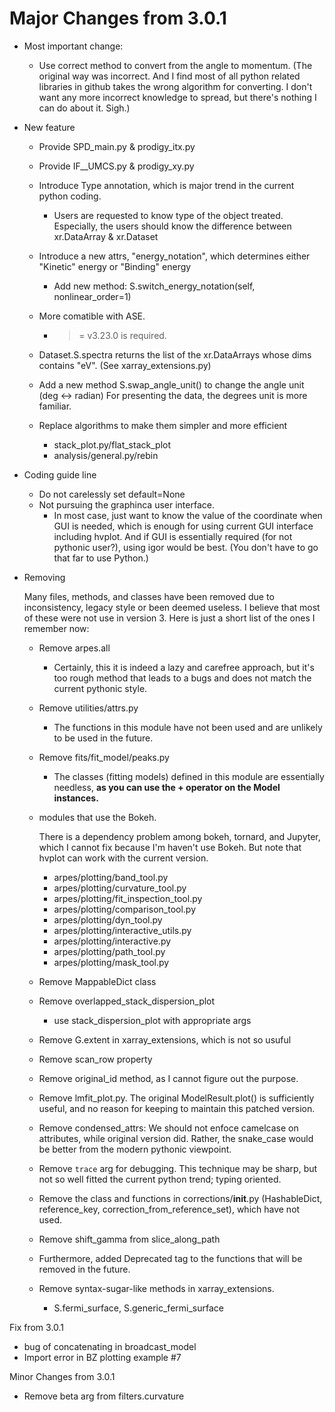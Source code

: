 # Major Changes from 3.0.1

- Most important change:

  - Use correct method to convert from the angle to momentum. (The original way
    was incorrect. And I find most of all python related libraries in github takes
    the wrong algorithm for converting. I don't want any more incorrect knowledge
    to spread, but there's nothing I can do about it. Sigh.)

- New feature

  - Provide SPD_main.py & prodigy_itx.py
  - Provide IF\_\_UMCS.py & prodigy_xy.py
  - Introduce Type annotation, which is major trend in the current python coding.
    - Users are requested to know type of the object treated. Especially,
      the users should know the difference between xr.DataArray & xr.Dataset
  - Introduce a new attrs, "energy_notation", which determines either "Kinetic"
    energy or "Binding" energy
    - Add new method: S.switch_energy_notation(self, nonlinear_order=1)
  - More comatible with ASE.

    - > = v3.23.0 is required.

  - Dataset.S.spectra returns the list of the xr.DataArrays whose dims contains
    "eV". (See xarray_extensions.py)
  - Add a new method S.swap_angle_unit() to change the angle unit (deg <-> radian)
    For presenting the data, the degrees unit is more familiar.
  - Replace algorithms to make them simpler and more efficient

    - stack_plot.py/flat_stack_plot
    - analysis/general.py/rebin

- Coding guide line

  - Do not carelessly set default=None
  - Not pursuing the graphinca user interface.
    - In most case, just want to know the value of the coordinate when GUI is
      needed, which is enough for using current GUI interface including hvplot.
      And if GUI is essentially required (for not pythonic user?), using igor
      would be best. (You don't have to go that far to use Python.)

- Removing

  Many files, methods, and classes have been removed due to inconsistency, legacy
  style or been deemed useless. I believe that most of these were not use in
  version 3. Here is just a short list of the ones I remember now:

  - Remove arpes.all

    - Certainly, this it is indeed a lazy and carefree approach, but it's too
      rough method that leads to a bugs and does not match the current pythonic style.

  - Remove utilities/attrs.py

    - The functions in this module have not been used and are unlikely to be
      used in the future.

  - Remove fits/fit_model/peaks.py

    - The classes (fitting models) defined in this module are essentially
      needless, **as you can use the + operator on the Model instances.**

  - modules that use the Bokeh.

    There is a dependency problem among bokeh, tornard, and Jupyter, which I
    cannot fix because I'm haven't use Bokeh. But note that hvplot can work with
    the current version.

    - arpes/plotting/band_tool.py
    - arpes/plotting/curvature_tool.py
    - arpes/plotting/fit_inspection_tool.py
    - arpes/plotting/comparison_tool.py
    - arpes/plotting/dyn_tool.py
    - arpes/plotting/interactive_utils.py
    - arpes/plotting/interactive.py
    - arpes/plotting/path_tool.py
    - arpes/plotting/mask_tool.py

  - Remove MappableDict class
  - Remove overlapped_stack_dispersion_plot
    - use stack_dispersion_plot with appropriate args
  - Remove G.extent in xarray_extensions, which is not so usuful
  - Remove scan_row property
  - Remove original_id method, as I cannot figure out the purpose.
  - Remove lmfit_plot.py. The original ModelResult.plot() is sufficiently
    useful, and no reason for keeping to maintain this patched version.
  - Remove condensed_attrs: We should not enfoce camelcase on attributes,
    while original version did. Rather, the snake_case would be better from the
    modern pythonic viewpoint.
  - Remove `trace` arg for debugging. This technique may be sharp, but not so
    well fitted the current python trend; typing oriented.

  - Remove the class and functions in corrections/**init**.py (HashableDict,
    reference_key, correction_from_reference_set), which have not used.
  - Remove shift_gamma from slice_along_path
  - Furthermore, added Deprecated tag to the functions that will be removed in
    the future.
  - Remove syntax-sugar-like methods in xarray_extensions.

    - S.fermi_surface, S.generic_fermi_surface

Fix from 3.0.1

- bug of concatenating in broadcast_model
- Import error in BZ plotting example #7

Minor Changes from 3.0.1

- Remove beta arg from filters.curvature
